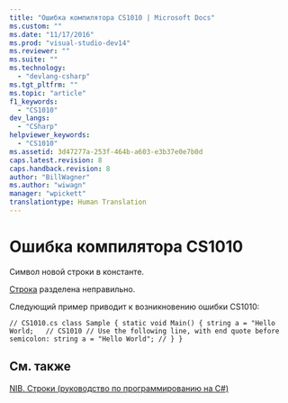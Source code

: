 ```yaml
---
title: "Ошибка компилятора CS1010 | Microsoft Docs"
ms.custom: ""
ms.date: "11/17/2016"
ms.prod: "visual-studio-dev14"
ms.reviewer: ""
ms.suite: ""
ms.technology: 
  - "devlang-csharp"
ms.tgt_pltfrm: ""
ms.topic: "article"
f1_keywords: 
  - "CS1010"
dev_langs: 
  - "CSharp"
helpviewer_keywords: 
  - "CS1010"
ms.assetid: 3d47277a-253f-464b-a603-e3b37e0e7b0d
caps.latest.revision: 8
caps.handback.revision: 8
author: "BillWagner"
ms.author: "wiwagn"
manager: "wpickett"
translationtype: Human Translation
---
```

# Ошибка компилятора CS1010
Символ новой строки в константе.  
  
 [Строка](../../csharp/language-reference/keywords/string.md) разделена неправильно.  
  
 Следующий пример приводит к возникновению ошибки CS1010:  
  
```  
// CS1010.cs class Sample { static void Main() { string a = "Hello World;   // CS1010 // Use the following line, with end quote before semicolon: string a = "Hello World"; // } }  
```  
  
## См. также  
 [NIB. Строки \(руководство по программированию на C\#\)](http://msdn.microsoft.com/ru-ru/1a32b1c9-0d99-468a-9734-e3a47f2e897a)
